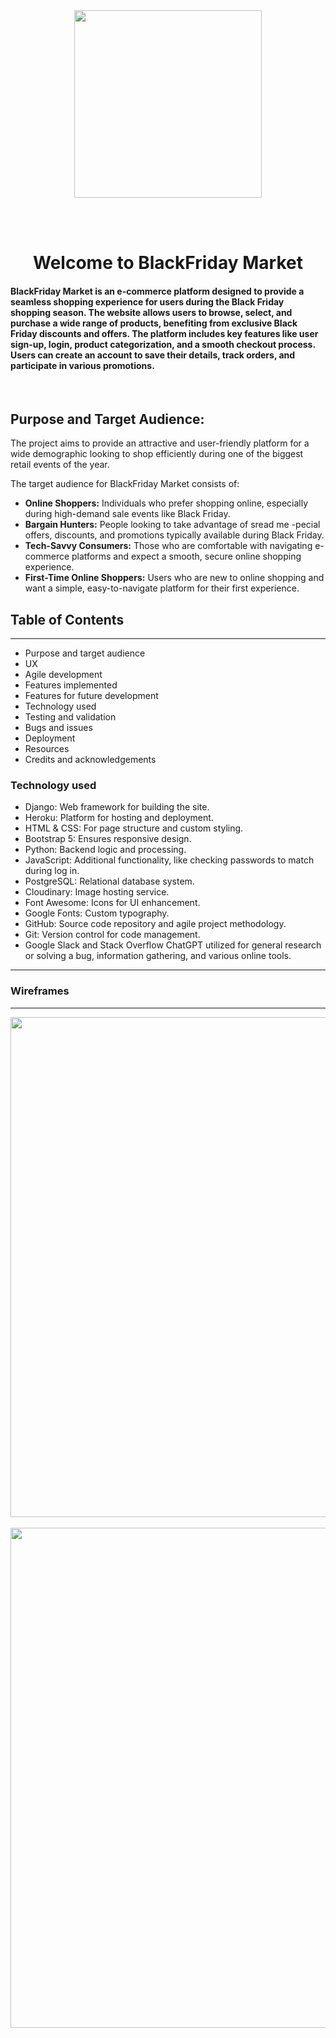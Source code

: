 
<!--

 https://github.com/Swetlanda/happy-belly


<img src="https://github.com/user-attachments/assets/f554ddf8-2f7c-4628-8124-22fb168134de" width="300" height="300">

<div align="center" width="50">

</div>


 -->

<div align="center" width="50">

<img src="https://github.com/user-attachments/assets/f554ddf8-2f7c-4628-8124-22fb168134de"  width="300" height="300">

</div>


<br> <br> 

<div align="center" width="50">
<h1> Welcome to  BlackFriday Market </h1>

</div>

#### BlackFriday Market is an e-commerce platform designed to provide a seamless shopping experience for users during the Black Friday shopping season. The website allows users to browse, select, and purchase a wide range of products, benefiting from exclusive Black Friday discounts and offers. The platform includes key features like user sign-up, login, product categorization, and a smooth checkout process. Users can create an account to save their details, track orders, and participate in various promotions.

<br>

## Purpose and Target Audience:

 The project aims to provide an attractive and user-friendly platform for a wide demographic looking to shop efficiently during one of the biggest retail events of the year.

The target audience for BlackFriday Market consists of:
* **Online Shoppers:** Individuals who prefer shopping online, especially during high-demand sale events like Black Friday.
* **Bargain Hunters:** People looking to take advantage of sread me -pecial offers, discounts, and promotions typically available during Black Friday.
* **Tech-Savvy Consumers:** Those who are comfortable with navigating e-commerce platforms and expect a smooth, secure online shopping experience.
* **First-Time Online Shoppers:** Users who are new to online shopping and want a simple, easy-to-navigate platform for their first experience.



 ## Table of Contents
 ---
 
   * Purpose and target audience
   * UX
   * Agile development
   * Features implemented
   * Features for future development
   * Technology used
   * Testing and validation
   * Bugs and issues
   * Deployment
   * Resources
   * Credits and acknowledgements




### Technology used

   * Django: Web framework for building the site.
   * Heroku: Platform for hosting and deployment.
   * HTML & CSS: For page structure and custom styling.
   * Bootstrap 5: Ensures responsive design.
   * Python: Backend logic and processing.
   * JavaScript: Additional functionality, like checking passwords to match during log in.
   * PostgreSQL: Relational database system.
   * Cloudinary: Image hosting service.
   * Font Awesome: Icons for UI enhancement.
   * Google Fonts: Custom typography.
   * GitHub: Source code repository and agile project methodology.
   * Git: Version control for code management.
   * Google Slack and Stack Overflow ChatGPT utilized for general research or solving a bug, information gathering, and various online tools. 
---



### Wireframes
---





<img src="https://github.com/user-attachments/assets/f87bad8d-4566-4628-96c5-73241cbfa410" width="800" height="800">

<br>
<br>

<img src="https://github.com/user-attachments/assets/3caffa38-9c47-4955-aaec-74392e246f1d" width="800" height="800">
